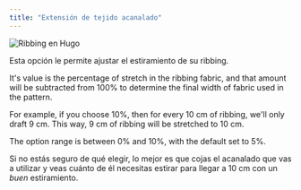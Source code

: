 ```yaml
---
title: "Extensión de tejido acanalado"
---
```


![Ribbing en Hugo](./ribbingstretch.svg)

Esta opción le permite ajustar el estiramiento de su ribbing.

It's value is the percentage of stretch in the ribbing fabric, and that amount will be subtracted from 100% to determine the final width of fabric used in the pattern.

For example, if you choose 10%, then for every 10 cm of ribbing, we'll only draft 9 cm. This way, 9 cm of ribbing will be stretched to 10 cm.

The option range is between 0% and 10%, with the default set to 5%.

<Note>

Si no estás seguro de qué elegir, lo mejor es que cojas el acanalado que vas a utilizar y veas cuánto de él
necesitas estirar para llegar a 10 cm con un _buen_ estiramiento.

</Note>





